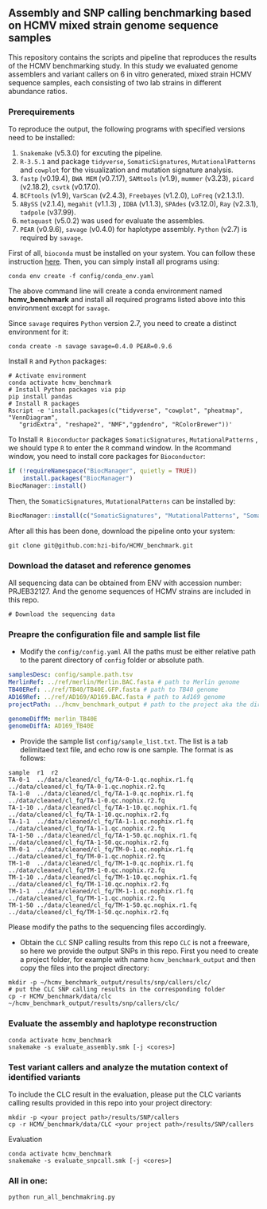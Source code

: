 ## Assembly and SNP calling benchmarking based on HCMV mixed strain genome sequence samples

This repository contains the scripts and pipeline that reproduces the results of the HCMV benchmarking study. In this study we evaluated genome assemblers and variant callers on 6 in vitro generated, mixed strain HCMV sequence samples, each consisting of two lab strains in different abundance ratios. 

### Prerequirements

To reproduce the output, the following programs with specified versions need to be installed:

1. `Snakemake` (v5.3.0) for excuting the pipeline.
2. `R-3.5.1` and package `tidyverse`, `SomaticSignatures`, `MutationalPatterns` and `cowplot` for the visualization and mutation signature analysis.
3. `fastp` (v0.19.4), `BWA MEM` (v0.7.17), `SAMtools` (v1.9), `mummer` (v3.23), `picard` (v2.18.2), `csvtk` (v0.17.0).
4. `BCFtools` (v1.9), `VarScan` (v2.4.3), `Freebayes` (v1.2.0), `LoFreq` (v2.1.3.1).
5. `ABySS` (v2.1.4), `megahit` (v1.1.3) , `IDBA` (v1.1.3), `SPAdes` (v3.12.0), `Ray` (v2.3.1), `tadpole` (v37.99).
6. `metaquast` (v5.0.2) was used for evaluate the assembles.
7. `PEAR` (v0.9.6), `savage` (v0.4.0) for haplotype assembly. `Python` (v2.7) is required by `savage`.



First of all, `bioconda` must be installed on your system. You can follow these instruction [here](https://bioconda.github.io). Then, you can simply install all programs using:

```shell
conda env create -f config/conda_env.yaml
```

The above command line will create a conda environment named **hcmv_benchmark** and install all required programs listed above into this environment except for `savage`.

Since `savage` requires `Python` version 2.7, you need to create a distinct environment for it:

```shell
conda create -n savage savage=0.4.0 PEAR=0.9.6
```

Install `R` and `Python` packages:

```shell
# Activate environment
conda activate hcmv_benchmark
# Install Python packages via pip
pip install pandas
# Install R packages 
Rscript -e 'install.packages(c("tidyverse", "cowplot", "pheatmap", "VennDiagram", 
   "gridExtra", "reshape2", "NMF","ggdendro", "RColorBrewer"))'
```

To Install `R Bioconductor` packages `SomaticSignatures`, `MutationalPatterns` , we should type `R` to enter the `R` command window. In the `R`command window, you need to install core packages for `Bioconductor`:

```R
if (!requireNamespace("BiocManager", quietly = TRUE))
    install.packages("BiocManager")
BiocManager::install()
```

Then, the `SomaticSignatures`, `MutationalPatterns` can be installed by:

```R
BiocManager::install(c("SomaticSignatures", "MutationalPatterns", "SomaticCancerAlterations"))
```



After all this has been done, download the pipeline onto your system:

```shell
git clone git@github.com:hzi-bifo/HCMV_benchmark.git
```

### Download the dataset and reference genomes
All sequencing data can be obtained from ENV with accession number: PRJEB32127. And the genome sequences of HCMV strains are included in this repo.
```shell
# Download the sequencing data
```


### Preapre the configuration file and sample list file

- Modify the `config/config.yaml`
All the paths must be either relative path to the parent directory of `config` folder or absolute path.

```yaml
samplesDesc: config/sample.path.tsv
MerlinRef: ../ref/merlin/Merlin.BAC.fasta # path to Merlin genome
TB40ERef: ../ref/TB40/TB40E.GFP.fasta # path to TB40 genome
AD169Ref: ../ref/AD169/AD169.BAC.fasta # path to Ad169 genome
projectPath: ../hcmv_benchmark_output # path to the project aka the directory for the outputs

genomeDiffM: merlin_TB40E
genomeDiffA: AD169_TB40E

```

- Provide the sample list `config/sample_list.txt`. The list is a tab delimitaed text file, and echo row is one sample.
The format is as follows:
```tsv
sample	r1	r2
TA-0-1	../data/cleaned/cl_fq/TA-0-1.qc.nophix.r1.fq	../data/cleaned/cl_fq/TA-0-1.qc.nophix.r2.fq
TA-1-0	../data/cleaned/cl_fq/TA-1-0.qc.nophix.r1.fq	../data/cleaned/cl_fq/TA-1-0.qc.nophix.r2.fq
TA-1-10	../data/cleaned/cl_fq/TA-1-10.qc.nophix.r1.fq	../data/cleaned/cl_fq/TA-1-10.qc.nophix.r2.fq
TA-1-1	../data/cleaned/cl_fq/TA-1-1.qc.nophix.r1.fq	../data/cleaned/cl_fq/TA-1-1.qc.nophix.r2.fq
TA-1-50	../data/cleaned/cl_fq/TA-1-50.qc.nophix.r1.fq	../data/cleaned/cl_fq/TA-1-50.qc.nophix.r2.fq
TM-0-1	../data/cleaned/cl_fq/TM-0-1.qc.nophix.r1.fq	../data/cleaned/cl_fq/TM-0-1.qc.nophix.r2.fq
TM-1-0	../data/cleaned/cl_fq/TM-1-0.qc.nophix.r1.fq	../data/cleaned/cl_fq/TM-1-0.qc.nophix.r2.fq
TM-1-10	../data/cleaned/cl_fq/TM-1-10.qc.nophix.r1.fq	../data/cleaned/cl_fq/TM-1-10.qc.nophix.r2.fq
TM-1-1	../data/cleaned/cl_fq/TM-1-1.qc.nophix.r1.fq	../data/cleaned/cl_fq/TM-1-1.qc.nophix.r2.fq
TM-1-50	../data/cleaned/cl_fq/TM-1-50.qc.nophix.r1.fq	../data/cleaned/cl_fq/TM-1-50.qc.nophix.r2.fq
```
Please modify the paths to the sequencing files accordingly.

- Obtain the `CLC` SNP calling results from this repo 
`CLC` is not a freeware, so here we provide the output SNPs in this repo. First you need to create a project folder, for example with name `hcmv_benchmark_output` and then copy the files into the project directory:

```shell
mkdir -p ~/hcmv_benchmark_output/results/snp/callers/clc/
# put the CLC SNP calling results in the corresponding folder
cp -r HCMV_benchmark/data/clc ~/hcmv_benchmark_output/results/snp/callers/clc/
```

### Evaluate the assembly and haplotype reconstruction
```shell
conda activate hcmv_benchmark
snakemake -s evaluate_assembly.smk [-j <cores>]
```

### Test variant callers and analyze the mutation context of identified variants
To include the CLC result in the evaluation, please put the CLC variants calling results provided in this repo into your project directory:
```shell
mkdir -p <your project path>/results/SNP/callers
cp -r HCMV_benchmark/data/CLC <your project path>/results/SNP/callers
```
Evaluation
```shell
conda activate hcmv_benchmark
snakemake -s evaluate_snpcall.smk [-j <cores>]
```

### All in one:
```shell
python run_all_benchmakring.py
```
